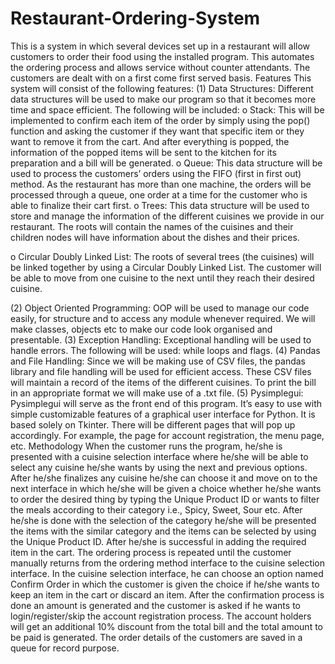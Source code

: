 # Restaurant-Ordering-System

This is a system in which several devices set up in a restaurant will allow customers to order their food using the installed program. This automates the ordering process and allows service without counter attendants. The customers are dealt with on a first come first served basis.
Features
This system will consist of the following features:
(1)	 Data Structures:
Different data structures will be used to make our program so that it becomes more time and space efficient. The following will be included:
o	Stack:
This will be implemented to confirm each item of the order by simply using the pop() function and asking the customer if they want that specific item or they want to remove it from the cart. And after everything is popped, the information of the popped items will be sent to the kitchen for its preparation and a bill will be generated.
o	Queue:
This data structure will be used to process the customers’ orders using the FIFO (first in first out) method. As the restaurant has more than one machine, the orders will be processed through a queue, one order at a time for the customer who is able to finalize their cart first.
o	Trees:
This data structure will be used to store and manage the information of the different cuisines we provide in our restaurant. The roots will contain the names of the cuisines and their children nodes will have information about the dishes and their prices.




o	Circular Doubly Linked List:
The roots of several trees (the cuisines) will be linked together by using a Circular Doubly Linked List. The customer will be able to move from one cuisine to the next until they reach their desired cuisine.

(2)	 Object Oriented Programming:
OOP will be used to manage our code easily, for structure and to access any module whenever required. We will make classes, objects etc to make our code look organised and presentable.
(3)	 Exception Handling:
Exceptional handling will be used to handle errors. The following will be used: while loops and flags.
(4)	 Pandas and File Handling:
Since we will be making use of CSV files, the pandas library and file handling will be used for efficient access. These CSV files will maintain a record of the items of the different cuisines. To print the bill in an appropriate format we will make use of a .txt file.
(5)	Pysimplegui:
Pysimplegui will serve as the front end of this program. It’s easy to use with simple customizable features of a graphical user interface for Python. It is based solely on Tkinter. There will be different pages that will pop up accordingly. For example, the page for account registration, the menu page, etc.
Methodology
When the customer runs the program, he/she is presented with a cuisine selection interface where he/she will be able to select any cuisine he/she wants by using the next and previous options. After he/she finalizes any cuisine he/she can choose it and move on to the next interface in which he/she will be given a choice whether he/she wants to order the desired thing by typing the Unique Product ID or wants to filter the meals according to their category i.e., Spicy, Sweet, Sour etc. After he/she is done with the selection of the category he/she will be presented the items with the similar category and the items can be selected by using the Unique Product ID. After he/she is successful in adding the required item in the cart. The ordering process is repeated until the customer manually returns from the ordering method interface to the cuisine selection interface. In the cuisine selection interface, he can choose an option named Confirm Order in which the customer is given the choice if he/she wants to keep an item in the cart or discard an item. After the confirmation process is done an amount is generated and the customer is asked if he wants to login/register/skip the account registration process. The account holders will get an additional 10% discount from the total bill and the total amount to be paid is generated. The order details of the customers are saved in a queue for record purpose.
